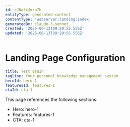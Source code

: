 ```yaml
---
id: cJNq3xJmru7h
entityType: generated-content
contentType: 'webserver:landing:index'
generatedBy: claude-3-sonnet
created: '2025-06-13T09:20:55.556Z'
updated: '2025-06-13T09:20:55.556Z'
---
```

# Landing Page Configuration

```yaml
title: Test Brain
tagline: Your personal knowledge management system
heroId: hero-1
featuresId: features-1
ctaId: cta-1

```

This page references the following sections:
- Hero: hero-1
- Features: features-1
- CTA: cta-1

